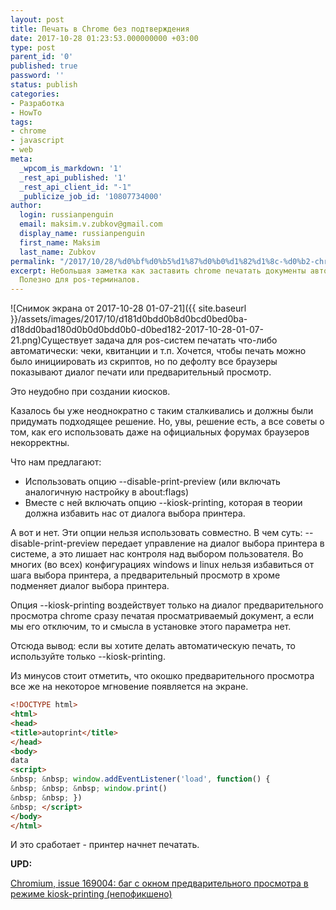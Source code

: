 ```yaml
---
layout: post
title: Печать в Chrome без подтверждения
date: 2017-10-28 01:23:53.000000000 +03:00
type: post
parent_id: '0'
published: true
password: ''
status: publish
categories:
- Разработка
- HowTo
tags:
- chrome
- javascript
- web
meta:
  _wpcom_is_markdown: '1'
  _rest_api_published: '1'
  _rest_api_client_id: "-1"
  _publicize_job_id: '10807734000'
author:
  login: russianpenguin
  email: maksim.v.zubkov@gmail.com
  display_name: russianpenguin
  first_name: Maksim
  last_name: Zubkov
permalink: "/2017/10/28/%d0%bf%d0%b5%d1%87%d0%b0%d1%82%d1%8c-%d0%b2-chrome-%d0%b1%d0%b5%d0%b7-%d0%bf%d0%be%d0%b4%d1%82%d0%b2%d0%b5%d1%80%d0%b6%d0%b4%d0%b5%d0%bd%d0%b8%d1%8f/"
excerpt: Небольшая заметка как заставить chrome печатать документы автоматически.
  Полезно для pos-терминалов.
---
```

![Снимок экрана от 2017-10-28 01-07-21]({{ site.baseurl }}/assets/images/2017/10/d181d0bdd0b8d0bcd0bed0ba-d18dd0bad180d0b0d0bdd0b0-d0bed182-2017-10-28-01-07-21.png)Существует задача для pos-систем печатать что-либо автоматически: чеки, квитанции и т.п. Хочется, чтобы печать можно было инициировать из скриптов, но по дефолту все браузеры показывают диалог печати или предварительный просмотр.

Это неудобно при создании киосков.

Казалось бы уже неоднократно с таким сталкивались и должны были придумать подходящее решение. Но, увы, решение есть, а все советы о том, как его использовать даже на официальных форумах браузеров некорректны.

Что нам предлагают:

- Использовать опцию --disable-print-preview (или включать аналогичную настройку в about:flags)
- Вместе с ней включать опцию --kiosk-printing, которая в теории должна избавить нас от диалога выбора принтера.

А вот и нет. Эти опции нельзя использовать совместно. В чем суть: --disable-print-preview передает управление на диалог выбора принтера в системе, а это лишает нас контроля над выбором пользователя. Во многих (во всех) конфигурациях windows и linux нельзя избавиться от шага выбора принтера, а предварительный просмотр в хроме подменяет диалог выбора принтера.

Опция --kiosk-printing воздействует только на диалог предварительного просмотра chrome сразу печатая просматриваемый документ, а если мы его отключим, то и смысла в установке этого параметра нет.

Отсюда вывод: если вы хотите делать автоматическую печать, то используйте только --kiosk-printing.

Из минусов стоит отметить, что окошко предварительного просмотра все же на некоторое мгновение появляется на экране.

```html
<!DOCTYPE html>  
<html>  
<head>  
<title>autoprint</title>  
</head>  
<body>  
data  
<script>  
&nbsp; &nbsp; window.addEventListener('load', function() {  
&nbsp; &nbsp; &nbsp; window.print()  
&nbsp; &nbsp; })  
&nbsp; </script>  
</body>  
</html>
```

И это сработает - принтер начнет печатать.

**UPD:**

[Chromium, issue 169004: баг с окном предварительного просмотра в режиме kiosk-printing (непофикшено)](https://bugs.chromium.org/p/chromium/issues/detail?id=169004)

